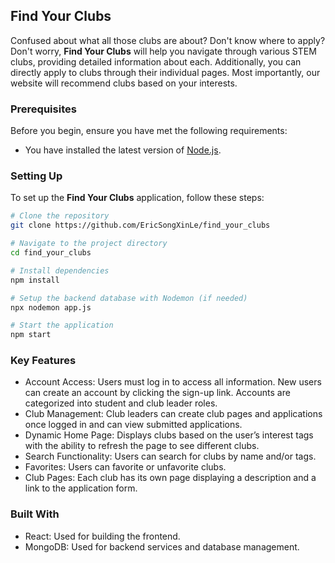 ## Find Your Clubs

Confused about what all those clubs are about? Don't know where to apply? Don't worry, **Find Your Clubs** will help you navigate through various STEM clubs, providing detailed information about each. Additionally, you can directly apply to clubs through their individual pages. Most importantly, our website will recommend clubs based on your interests.

### Prerequisites

Before you begin, ensure you have met the following requirements:
- You have installed the latest version of [Node.js](https://nodejs.org/en/download/package-manager/).

### Setting Up

To set up the **Find Your Clubs** application, follow these steps:

```bash
# Clone the repository
git clone https://github.com/EricSongXinLe/find_your_clubs

# Navigate to the project directory
cd find_your_clubs

# Install dependencies
npm install

# Setup the backend database with Nodemon (if needed)
npx nodemon app.js

# Start the application
npm start
```

### Key Features
+ Account Access: Users must log in to access all information. New users can create an account by clicking the sign-up link. Accounts are categorized into student and club leader roles.
+ Club Management: Club leaders can create club pages and applications once logged in and can view submitted applications.
+ Dynamic Home Page: Displays clubs based on the user’s interest tags with the ability to refresh the page to see different clubs.
+ Search Functionality: Users can search for clubs by name and/or tags.
+ Favorites: Users can favorite or unfavorite clubs.
+ Club Pages: Each club has its own page displaying a description and a link to the application form.

### Built With
+ React: Used for building the frontend.
+ MongoDB: Used for backend services and database management.